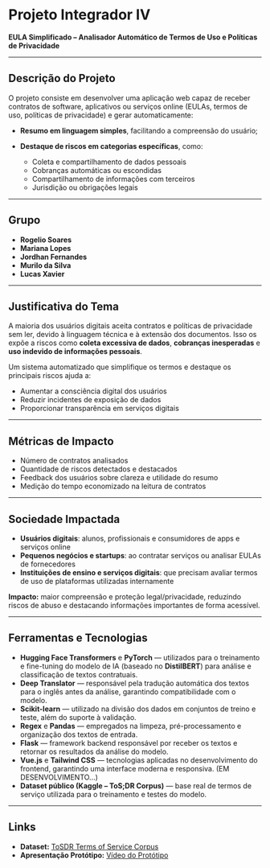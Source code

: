 # Projeto Integrador IV

**EULA Simplificado – Analisador Automático de Termos de Uso e Políticas de Privacidade**

---

## Descrição do Projeto

O projeto consiste em desenvolver uma aplicação web capaz de receber contratos de software, aplicativos ou serviços online (EULAs, termos de uso, políticas de privacidade) e gerar automaticamente:

* **Resumo em linguagem simples**, facilitando a compreensão do usuário;
* **Destaque de riscos em categorias específicas**, como:

  * Coleta e compartilhamento de dados pessoais
  * Cobranças automáticas ou escondidas
  * Compartilhamento de informações com terceiros
  * Jurisdição ou obrigações legais

---

## Grupo

* **Rogelio Soares**
* **Mariana Lopes**
* **Jordhan Fernandes**
* **Murilo da Silva**
* **Lucas Xavier**

---

## Justificativa do Tema

A maioria dos usuários digitais aceita contratos e políticas de privacidade sem ler, devido à linguagem técnica e à extensão dos documentos. Isso os expõe a riscos como **coleta excessiva de dados**, **cobranças inesperadas** e **uso indevido de informações pessoais**.

Um sistema automatizado que simplifique os termos e destaque os principais riscos ajuda a:

* Aumentar a consciência digital dos usuários
* Reduzir incidentes de exposição de dados
* Proporcionar transparência em serviços digitais

---

## Métricas de Impacto

* Número de contratos analisados
* Quantidade de riscos detectados e destacados
* Feedback dos usuários sobre clareza e utilidade do resumo
* Medição do tempo economizado na leitura de contratos

---

## Sociedade Impactada

* **Usuários digitais**: alunos, profissionais e consumidores de apps e serviços online
* **Pequenos negócios e startups**: ao contratar serviços ou analisar EULAs de fornecedores
* **Instituições de ensino e serviços digitais**: que precisam avaliar termos de uso de plataformas utilizadas internamente

**Impacto:** maior compreensão e proteção legal/privacidade, reduzindo riscos de abuso e destacando informações importantes de forma acessível.

---

## Ferramentas e Tecnologias

* **Hugging Face Transformers** e **PyTorch** — utilizados para o treinamento e fine-tuning do modelo de IA (baseado no **DistilBERT**) para análise e classificação de textos contratuais.
* **Deep Translator** — responsável pela tradução automática dos textos para o inglês antes da análise, garantindo compatibilidade com o modelo.
* **Scikit-learn** — utilizado na divisão dos dados em conjuntos de treino e teste, além do suporte à validação.
* **Regex** e **Pandas** — empregados na limpeza, pré-processamento e organização dos textos de entrada.
* **Flask** — framework backend responsável por receber os textos e retornar os resultados da análise do modelo.
* **Vue.js** e **Tailwind CSS** — tecnologias aplicadas no desenvolvimento do frontend, garantindo uma interface moderna e responsiva. (EM DESENVOLVIMENTO...)
* **Dataset público (Kaggle – ToS;DR Corpus)** — base real de termos de serviço utilizada para o treinamento e testes do modelo.

---

## Links

* **Dataset:** [ToSDR Terms of Service Corpus](https://www.kaggle.com/datasets/sonu1607/tosdr-terms-of-service-corpus)
* **Apresentação Protótipo:** [Vídeo do Protótipo](https://youtu.be/t9gtAb8C5UM)


